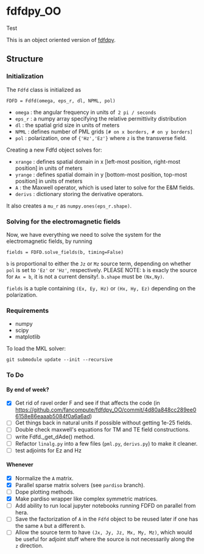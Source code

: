 # fdfdpy_OO

Test

This is an object oriented version of [fdfdpy](https://github.com/fancompute/fdfdpy).

## Structure

### Initialization

The `Fdfd` class is initialized as

	FDFD = Fdfd(omega, eps_r, dl, NPML, pol)

- `omega` : the angular frequency in units of` 2 pi / seconds`
- `eps_r` : a numpy array specifying the relative permittivity distribution
- `dl` : the spatial grid size in units of meters
- `NPML` : defines number of PML grids `[# on x borders, # on y borders]`
- `pol` : polarization, one of `{'Hz','Ez'}` where `z` is the transverse field.

Creating a new Fdfd object solves for:

- `xrange` : defines spatial domain in x [left-most position, right-most position] in units of meters
- `yrange` : defines spatial domain in y [bottom-most position, top-most position] in units of meters
- `A` : the Maxwell operator, which is used later to solve for the E&M fields.
- `derivs` : dictionary storing the derivative operators.

It also creates a `mu_r` as `numpy.ones(eps_r.shape)`. 

### Solving for the electromagnetic fields

Now, we have everything we need to solve the system for the electromagnetic fields, by running

	fields = FDFD.solve_fields(b, timing=False)
	
`b` is proportional to either the `Jz` or `Mz` source term, depending on whether `pol` is set to `'Ez'` or `'Hz'`, respectively.  PLEASE NOTE: `b` is exacly the source for `Ax = b`, it is not a current density!.  `b.shape` must be `(Nx,Ny)`.

`fields` is a tuple containing `(Ex, Ey, Hz)` or `(Hx, Hy, Ez)` depending on the polarization.

### Requirements

- numpy
- scipy
- matplotlib

To load the MKL solver:

	git submodule update --init --recursive

### To Do
#### By end of week?
- [x] Get rid of ravel order F and see if that affects the code (in https://github.com/fancompute/fdfdpy_OO/commit/4d80a848cc289ee06158e86eaaab5084f0a6a6ad)
- [ ] Get things back in natural units if possible without getting 1e-25 fields.
- [ ] Double check maxwell's equations for TM and TE field constructions.
- [ ] write Fdfd._get_dAde() method.
- [ ] Refactor `linalg.py` into a few files (`pml.py`, `derivs.py`) to make it cleaner.
- [ ] test adjoints for Ez and Hz
#### Whenever
- [x] Normalize the `A` matrix.
- [x] Parallel sparse matrix solvers (see `pardiso` branch).
- [ ] Dope plotting methods.
- [x] Make pardiso wrapper like complex symmetric matrices.
- [ ] Add ability to run local jupyter notebooks running FDFD on parallel from hera.
- [ ] Save the factorization of `A` in the `Fdfd` object to be reused later if one has the same `A` but a different `b`.
- [ ] Allow the source term to have `(Jx, Jy, Jz, Mx, My, Mz)`, which would be useful for adjoint stuff where the source is not necessarily along the `z` direction.
